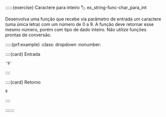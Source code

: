 ::::::{exercise} Caractere para inteiro
:label: ex_string-func-char_para_int

Desenvolva uma função que recebe via parâmetro de entrada um caractere (uma única letra) com um número de 0 a 9. A função deve retornar esse mesmo número, porém com tipo de dado inteiro. Não utilize funções prontas de conversão.




:::::{prf:example}
:class: dropdown
:nonumber:

::::{card} Entrada
```
'9'
```
::::

::::{card} Retorno
```
9
```
::::

:::::::